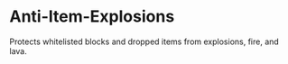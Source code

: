 # Anti-Item-Explosions
Protects whitelisted blocks and dropped items from explosions, fire, and lava.
